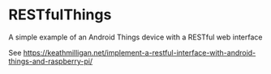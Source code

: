 # RESTfulThings
A simple example of an Android Things device with a RESTful web interface

See https://keathmilligan.net/implement-a-restful-interface-with-android-things-and-raspberry-pi/
